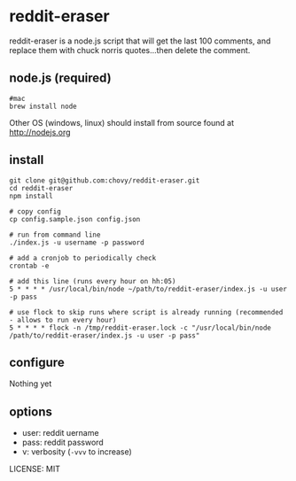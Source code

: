 reddit-eraser
=============

reddit-eraser is a node.js script that will get the last 100 comments, and replace them with chuck norris quotes...then delete the comment.

## node.js (required)

	#mac
	brew install node

Other OS (windows, linux) should install from source found at http://nodejs.org

## install

    git clone git@github.com:chovy/reddit-eraser.git
    cd reddit-eraser
    npm install
    
    # copy config
    cp config.sample.json config.json
    
    # run from command line
    ./index.js -u username -p password

    # add a cronjob to periodically check
    crontab -e

    # add this line (runs every hour on hh:05)
    5 * * * * /usr/local/bin/node ~/path/to/reddit-eraser/index.js -u user -p pass
    
    # use flock to skip runs where script is already running (recommended - allows to run every hour)
    5 * * * * flock -n /tmp/reddit-eraser.lock -c "/usr/local/bin/node /path/to/reddit-eraser/index.js -u user -p pass"

## configure

Nothing yet

## options

- user: reddit uername
- pass: reddit password
- v: verbosity (`-vvv` to increase)

LICENSE: MIT
